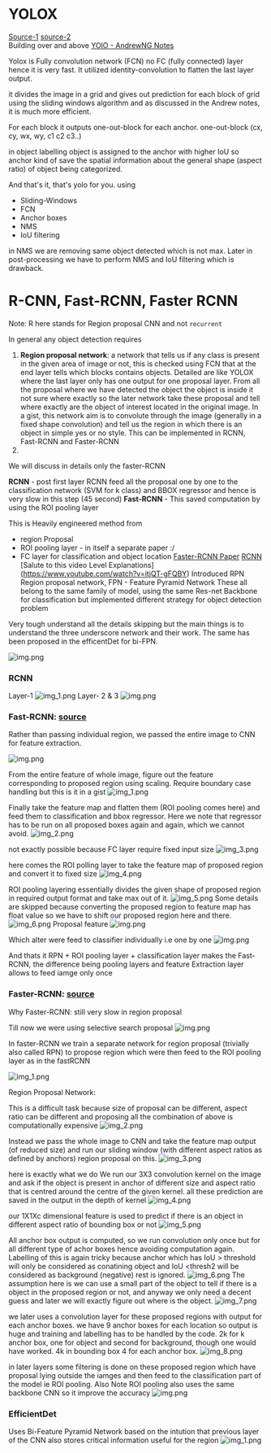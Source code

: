 


# YOLOX
[Source-1](https://blog.paperspace.com/how-to-implement-a-yolo-object-detector-in-pytorch/) [source-2](https://www.datacamp.com/blog/yolo-object-detection-explained?utm_source=google&utm_medium=paid_search&utm_campaignid=19589720830&utm_adgroupid=152984015734&utm_device=c&utm_keyword=&utm_matchtype=&utm_network=g&utm_adpostion=&utm_creative=724847714833&utm_targetid=aud-1685385913382:dsa-2222697811358&utm_loc_interest_ms=&utm_loc_physical_ms=9197829&utm_content=DSA~blog~Data-Science&utm_campaign=230119_1-sea~dsa~tofu_2-b2c_3-us_4-prc_5-na_6-na_7-le_8-pdsh-go_9-nb-e_10-na_11-na-dec24&gad_source=1&gclid=CjwKCAiAjp-7BhBZEiwAmh9rBXffQ738y7053wLqw3z1H2dPpelwheSQk2R7-YQ060P4GN_dVLbz6xoCqD0QAvD_BwE)\
Building over and above [YOlO - AndrewNG Notes](./DeepLearning.ai-Summary-master/4-%20Convolutional%20Neural%20Networks/Readme.md#object-detection-1)

Yolox is Fully convolution network (FCN) no FC (fully connected) layer hence it is very fast. It utilized identity-convolution to flatten the last layer output.

it divides the image in a grid and gives out prediction for each block of grid using the sliding windows algorithm and as discussed in the Andrew notes, it is much more efficient.

For each block it outputs one-out-block for each anchor. one-out-block (cx, cy, wx, wy, c1 c2 c3..)

in object labelling object is assigned to the anchor with higher IoU so anchor kind of save the spatial information about the general shape (aspect ratio) of object being categorized.

And that's it, that's yolo for you. using 
- Sliding-Windows
- FCN
- Anchor boxes
- NMS
- IoU filtering 

in NMS we are removing same object detected which is not max.
Later in post-processing we have to perform NMS and IoU filtering which is drawback.

# R-CNN, Fast-RCNN, Faster RCNN
Note: R here stands for Region proposal CNN and not `recurrent`

In general any object detection requires

1. **Region proposal network**: a network that tells us if any class is present in the given area of image or not, this is checked using FCN that at the end layer tells which blocks contains objects. Detailed are like YOLOX where the last layer only has one output for one proposal layer. From all the proposal where we have detected the object the object is inside it not sure where exactly so the later network take these proposal and tell where exactly are the object of interest located in the original image. In a gist, this network aim is to convolute through the image (generally in a fixed shape convolution) and tell us the region in which there is an object in simple yes or no style. This can be implemented in RCNN, Fast-RCNN and Faster-RCNN
2. 
We will discuss in details only the faster-RCNN 

**RCNN** - post first layer RCNN feed all the proposal one by one to the classification network (SVM for k class) and BBOX regressor and hence is very slow in this step (45 second)
**Fast-RCNN** - This saved computation by using the ROI pooling layer

This is Heavily engineered method from 
- region Proposal 
- ROI pooling layer - in itself a separate paper :/
- FC layer for classification and object location
[Faster-RCNN Paper](https://arxiv.org/pdf/1506.01497v3) [RCNN](https://www.youtube.com/watch?v=5DvljLV4S1E)
[Salute to this video Level Explanations] (https://www.youtube.com/watch?v=itjQT-gFQBY)
Introduced RPN Region proposal network, FPN - Feature Pyramid Network
These all belong to the same family of model, using the same Res-net Backbone for classification but implemented different strategy for object detection problem



Very tough understand all the details skipping but the main things is to understand the three underscore network and their work.
The same has been proposed in the efficentDet for bi-FPN. 

![img.png](../Assets/fasterRCNN_arch.png)


### RCNN
Layer-1 
![img_1.png](../Assets/RCNN-2.png)
Layer- 2 & 3
![img.png](../Assets/RCNN-1.png)

### Fast-RCNN: [source](https://www.youtube.com/watch?v=pCkxu9958bU)

Rather than passing individual region, we passed the entire image to CNN for feature extraction.

![img.png](../Assets/fastRCNN/fastRCNN-1.png)

From the entire feature of whole image, figure out the feature corresponding to proposed region using scaling.
Require boundary case handling but this is it in a gist
![img_1.png](../Assets/fastRCNN/fastRCNN-2.png)

Finally take the feature map and flatten them (ROI pooling comes here) and feed them to classification and bbox regressor. Here we note that regressor has to be run on all proposed boxes again and again, which we cannot avoid.
![img_2.png](../Assets/fastRCNN/fastRCNN-3.png)

not exactly possible because FC layer require fixed input size
![img_3.png](../Assets/fastRCNN/fastRCNN-4.png)

here comes the ROI polling layer to take the feature map of proposed region and convert it to fixed size
![img_4.png](../Assets/fastRCNN/fastRCNN-5.png)

ROI pooling layering essentially divides the given shape of proposed region in required output format and take max out of it. 
![img_5.png](../Assets/fastRCNN/fastRCNN-6.png)
Some details are skipped because converting the proposed region to feature map has float value so we have to shift our proposed region here and there.
![img_6.png](../Assets/fastRCNN/fastRCNN-7.png)
Proposal feature 
![img.png](../Assets/fastRCNN/fastRCNN-9.png)

Which alter were feed to classifier individually i.e one by one 
![img.png](../Assets/fastRCNN/fastRCNN-8.png)

And thats it RPN + ROI pooling layer + classification layer makes the Fast-RCNN, the difference being pooling layers and feature Extraction layer allows to feed iamge only once

### Faster-RCNN: [source](https://www.youtube.com/watch?v=Qq1yfWDdj5Y)
Why Faster-RCNN: still very slow in region proposal

Till now we were using selective search proposal
![img.png](../Assets/fasterRCNN/img.png)

In faster-RCNN we train a separate network for region proposal (trivially also called RPN) to propose region which were then feed to the ROI pooling layer as in the fastRCNN

![img_1.png](../Assets/fasterRCNN/img_1.png)

Region Proposal Network:

This is a difficult task because size of proposal can be different, aspect ratio can be different and proposing all the combination of above is computationally expensive
![img_2.png](../Assets/fasterRCNN/img_2.png)

Instead we pass the whole image to CNN and take the feature map output (of reduced size) and run our sliding window (with different aspect ratios as defined by anchors) region proposal on this.
![img_3.png](../Assets/fasterRCNN/img_3.png)


here is exactly what we do
We run our 3X3 convolution kernel on the image and ask if the object is present in anchor of different size and aspect ratio that is centred around the centre of the given kernel. all these prediction are saved in the output in the depth of kernel
![img_4.png](../Assets/fasterRCNN/img_4.png)

our 1X1Xc dimensional feature is used to predict if there is an object in different aspect ratio of bounding box or not
![img_5.png](../Assets/fasterRCNN/img_5.png)

All anchor box output is computed, so we run convolution only once but for all different type of achor boxes hence avoiding computation again. Labelling of this is again tricky because anchor which has IoU > threshold will only be considered as conatining object and IoU <thresh2 will be considered as background (negative) rest is ignored.
![img_6.png](../Assets/fasterRCNN/img_6.png)
The assumption here is we can use a small part of the object to tell if there is a object in the proposed region or not, and anyway we only need a decent guess and later we will exactly figure out where is the object.
![img_7.png](../Assets/fasterRCNN/img_7.png)

we later uses a convolution layer for these proposed regions with output for each anchor boxes. we have 9 anchor boxes for each location so output is huge and training and labelling has to be handled by the code. 2k for k anchor box, one for object and second for background, though one would have worked. 4k in bounding box 4 for each anchor box.
![img_8.png](../Assets/fasterRCNN/img_8.png)

in later layers some filtering is done on these proposed region which have proposal lying outside the iamges and then feed to the classification part of the model ie ROI pooling. Also Note ROI pooling also uses the same backbone CNN so it improve the accuracy
![img.png](img.png)



### EfficientDet
Uses Bi-Feature Pyramid Network based on the intution that previous layer of the CNN also stores critical information useful for the region
![img_1.png](img_1.png)